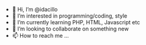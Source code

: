 - 👋 Hi, I’m @idacillo
- 👀 I’m interested in programming/coding, style
- 🌱 I’m currently learning PHP, HTML, Javascript etc
- 💞️ I’m looking to collaborate on something new
- 📫 How to reach me ...

<!---
idacillo/idacillo is a ✨ special ✨ repository because its `README.md` (this file) appears on your GitHub profile.
You can click the Preview link to take a look at your changes.
--->
